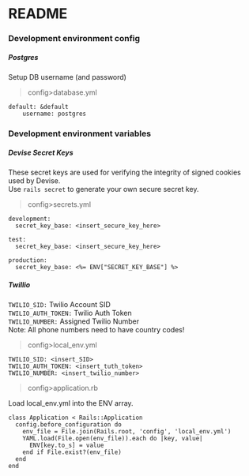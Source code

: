 # README

### Development environment config
##### Postgres  
Setup DB username (and password)

> config>database.yml

    default: &default  
        username: postgres

### Development environment variables

##### Devise Secret Keys  
These secret keys are used for verifying the integrity of signed cookies used by Devise.  
Use `rails secret` to generate your own secure secret key.

> config>secrets.yml

    development:
      secret_key_base: <insert_secure_key_here>

    test:
      secret_key_base: <insert_secure_key_here>

    production:
      secret_key_base: <%= ENV["SECRET_KEY_BASE"] %>

##### Twillio
`TWILIO_SID:` Twilio Account SID  
`TWILIO_AUTH_TOKEN:` Twilio Auth Token  
`TWILIO_NUMBER:` Assigned Twilio Number  
Note: All phone numbers need to have country codes!

> config>local_env.yml

    TWILIO_SID: <insert_SID>
    TWILIO_AUTH_TOKEN: <insert_tuth_token>
    TWILIO_NUMBER: <insert_twilio_number>

> config>application.rb

Load local_env.yml into the ENV array.

    class Application < Rails::Application
      config.before_configuration do
        env_file = File.join(Rails.root, 'config', 'local_env.yml')
        YAML.load(File.open(env_file)).each do |key, value|
          ENV[key.to_s] = value
        end if File.exist?(env_file)
      end
    end
